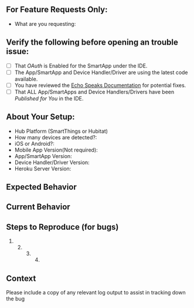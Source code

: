 <!--- Provide a general summary of the issue in the Title above -->

## For Feature Requests Only:

-   What are you requesting:

## Verify the following before opening an trouble issue:

<!--- Go over all the following points, and put an `x` in all the boxes that apply. -->
<!--- If you're unsure about any of these, don't hesitate to ask. We're here to help! -->

-   [ ] That _OAuth_ is Enabled for the SmartApp under the IDE.
-   [ ] The App/SmartApp and Device Handler/Driver are using the latest code available.
-   [ ] You have reviewed the [Echo Speaks Documentation](https://tonesto7.github.io/echo-speaks-docs) for potential fixes.
-   [ ] That ALL App/SmartApps and Device Handlers/Drivers have been _Published for You_ in the IDE.

## About Your Setup:

-   Hub Platform (SmartThings or Hubitat)
-   How many devices are detected?:
-   iOS or Android?:
-   Mobile App Version(Not required):
-   App/SmartApp Version:
-   Device Handler/Driver Version:
-   Heroku Server Version:

## Expected Behavior

<!--- If you're describing a bug, tell us what should happen -->
<!--- If you're suggesting a change/improvement, tell us how it should work -->

## Current Behavior

<!--- If describing a bug, tell us what happens instead of the expected behavior -->
<!--- If suggesting a change/improvement, explain the difference from current behavior -->

## Steps to Reproduce (for bugs)

<!--- Provide a link to a live example, or an unambiguous set of steps to -->
<!--- reproduce this bug. Include code to reproduce, if relevant -->

1. 2. 3. 4.

## Context

<!--- How has this issue affected you? What are you trying to accomplish? -->
<!--- Providing context helps us come up with a solution that is most useful in the real world -->

Please include a copy of any relevant log output to assist in tracking down the bug
